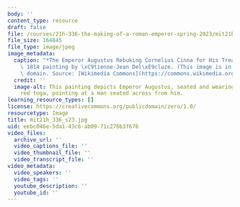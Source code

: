 ```yaml
---
body: ''
content_type: resource
draft: false
file: /courses/21h-336-the-making-of-a-roman-emperor-spring-2023/mit21h_336_s23.jpg
file_size: 164845
file_type: image/jpeg
image_metadata:
  caption: "*The Emperor Augustus Rebuking Cornelius Cinna for His Treachery*, an\
    \ 1814 painting by \xC9tienne-Jean Del\xE9cluze. (This image is in the public\
    \ domain. Source: [Wikimedia Commons](https://commons.wikimedia.org/wiki/File:The_Emperor_Augustus_Rebuking_Cornelius_Cinna_for_His_Treachery.jpg).)"
  credit: ''
  image-alt: This painting depicts Emperor Augustus, seated and wearing a white and
    red toga, pointing at a man seated across from him.
learning_resource_types: []
license: https://creativecommons.org/publicdomain/zero/1.0/
resourcetype: Image
title: mit21h_336_s23.jpg
uid: eebc046e-5da1-43c6-ab09-71c276b3f676
video_files:
  archive_url: ''
  video_captions_file: ''
  video_thumbnail_file: ''
  video_transcript_file: ''
video_metadata:
  video_speakers: ''
  video_tags: ''
  youtube_description: ''
  youtube_id: ''
---
```

